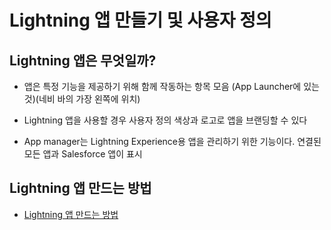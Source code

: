 # Lightning 앱 만들기 및 사용자 정의

## Lightning 앱은 무엇일까?

 - 앱은 특정 기능을 제공하기 위해 함께 작동하는 항목 모음 (App Launcher에 있는 것)(네비 바의 가장 왼쪽에 위치)

 - Lightning 앱을 사용할 경우 사용자 정의 색상과 로고로 앱을 브랜딩할 수 있다

 - App manager는 Lightning Experience용 앱을 관리하기 위한 기능이다. 연결된 모든 앱과 Salesforce 앱이 표시

## Lightning 앱 만드는 방법

- [Lightning 앱 만드는 방법](https://trailhead.salesforce.com/ko/content/learn/modules/lex_customization/lex_customization_apps?trailmix_creator_id=strailhead&trailmix_slug=prepare-for-your-salesforce-administrator-credential)
